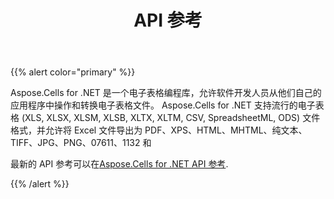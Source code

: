 ﻿---
title: API 参考
type: docs
weight: 40
url: /zh/net/api-reference/
---
{{% alert color="primary" %}} 

Aspose.Cells for .NET 是一个电子表格编程库，允许软件开发人员从他们自己的应用程序中操作和转换电子表格文件。 Aspose.Cells for .NET 支持流行的电子表格 (XLS, XLSX, XLSM, XLSB, XLTX, XLTM, CSV, SpreadsheetML, ODS) 文件格式，并允许将 Excel 文件导出为 PDF、XPS、HTML、MHTML、纯文本、TIFF、JPG、PNG、07611、1132 和

最新的 API 参考可以在[Aspose.Cells for .NET API 参考](https://reference.aspose.com/cells/net).

{{% /alert %}}
